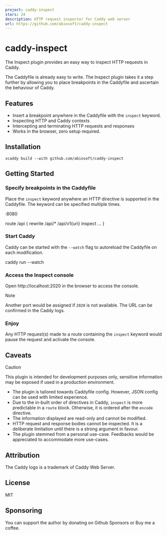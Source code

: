 ```yaml
---
project: caddy-inspect
stars: 24
description: HTTP request inspector for Caddy web server
url: https://github.com/abiosoft/caddy-inspect
---
```


caddy-inspect
=============

The Inspect plugin provides an easy way to inspect HTTP requests in Caddy.

The Caddyfile is already easy to write. The Inspect plugin takes it a step further by allowing you to place breakpoints in the Caddyfile and ascertain the behaviour of Caddy.

Features
--------

-   Insert a breakpoint anywhere in the Caddyfile with the `inspect` keyword.
-   Inspecting HTTP and Caddy contexts
-   Intercepting and terminating HTTP requests and responses
-   Works in the browser, zero setup required.

Installation
------------

```
xcaddy build --with github.com/abiosoft/caddy-inspect
```

Getting Started
---------------

### Specify breakpoints in the Caddyfile

Place the `inspect` keyword anywhere an HTTP directive is supported in the Caddyfile. The keyword can be specified multiple times.

:8080

route /api {
    rewrite /api/\* /api/v1{uri}
    inspect
    ...
}

### Start Caddy

Caddy can be started with the `--watch` flag to autoreload the Caddyfile on each modification.

caddy run --watch

### Access the Inspect console

Open http://localhost:2020 in the browser to access the console.

Note

Another port would be assigned if `2020` is not available. The URL can be confirmed in the Caddy logs.

### Enjoy

Any HTTP request(s) made to a route containing the `inspect` keyword would pause the request and activate the console.

Caveats
-------

Caution

This plugin is intended for development purposes only, sensitive information may be exposed if used in a production environment.

-   The plugin is tailored towards Caddyfile config. However, JSON config can be used with limited experience.
-   Due to the in-built order of directives in Caddy, `inspect` is more predictable in a `route` block. Otherwise, it is ordered after the `encode` directive.
-   The information displayed are read-only and cannot be modified.
-   HTTP request and response bodies cannot be inspected. It is a deliberate limitation until there is a strong argument in favour.
-   The plugin stemmed from a personal use-case. Feedbacks would be appreciated to accommodate more use-cases.

Attribution
-----------

The Caddy logo is a trademark of Caddy Web Server.

License
-------

MIT

Sponsoring
----------

You can support the author by donating on Github Sponsors or Buy me a coffee.
